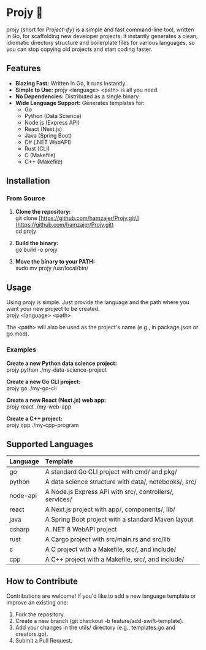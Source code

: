 # **Projy 🚀**

projy (short for *Project-ify*) is a simple and fast command-line tool, written in Go, for scaffolding new developer projects. It instantly generates a clean, idiomatic directory structure and boilerplate files for various languages, so you can stop copying old projects and start coding faster.

## **Features**

* **Blazing Fast:** Written in Go, it runs instantly.  
* **Simple to Use:** projy \<language\> \<path\> is all you need.  
* **No Dependencies:** Distributed as a single binary.  
* **Wide Language Support:** Generates templates for:  
  * Go  
  * Python (Data Science)  
  * Node.js (Express API)  
  * React (Next.js)  
  * Java (Spring Boot)  
  * C\# (.NET WebAPI)  
  * Rust (CLI)  
  * C (Makefile)  
  * C++ (Makefile)

## **Installation**

### **From Source**

1. **Clone the repository:**  
   git clone \[https://github.com/hamzajer/Projy.git\](https://github.com/hamzajer/Projy.git)  
   cd projy

2. **Build the binary:**  
   go build \-o projy

3. **Move the binary to your PATH:**  
   sudo mv projy /usr/local/bin/

## **Usage**

Using projy is simple. Just provide the language and the path where you want your new project to be created.  
projy \<language\> \<path\>

The \<path\> will also be used as the project's name (e.g., in package.json or go.mod).

### **Examples**

**Create a new Python data science project:**  
projy python ./my-data-science-project

**Create a new Go CLI project:**  
projy go ./my-go-cli

**Create a new React (Next.js) web app:**  
projy react ./my-web-app

**Create a C++ project:**  
projy cpp ./my-cpp-program

## **Supported Languages**

| Language | Template |
| :---- | :---- |
| go | A standard Go CLI project with cmd/ and pkg/ |
| python | A data science structure with data/, notebooks/, src/ |
| node-api | A Node.js Express API with src/, controllers/, services/ |
| react | A Next.js project with app/, components/, lib/ |
| java | A Spring Boot project with a standard Maven layout |
| csharp | A .NET 8 WebAPI project |
| rust | A Cargo project with src/main.rs and src/lib |
| c | A C project with a Makefile, src/, and include/ |
| cpp | A C++ project with a Makefile, src/, and include/ |

## **How to Contribute**

Contributions are welcome\! If you'd like to add a new language template or improve an existing one:

1. Fork the repository.  
2. Create a new branch (git checkout \-b feature/add-swift-template).  
3. Add your changes in the utils/ directory (e.g., templates.go and creators.go).  
4. Submit a Pull Request.